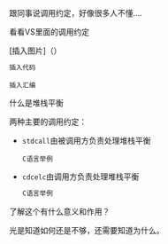 跟同事说调用约定，好像很多人不懂....

看看VS里面的调用约定

[插入图片]（）

``` c#
插入代码
```

``` assembly
插入汇编
```

什么是堆栈平衡

两种主要的调用约定：

- `stdcall`由被调用方负责处理堆栈平衡

  ```
  C语言举例
  ```

  

- `cdcelc`由调用方负责处理堆栈平衡

  ``` c
  C语言举例
  ```

了解这个有什么意义和作用？

光是知道如何还是不够，还需要知道为什么。